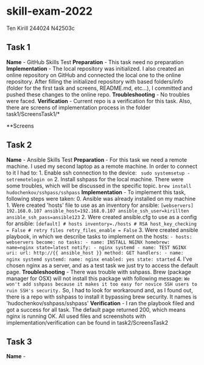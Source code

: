 # skill-exam-2022
Ten Kirill 244024 N42503c

## Task 1
**Name** - GitHub Skills Test
**Preparation** - This task need no preparation
**Implementation** - The local repository was initialized. I also created an online repository on GitHub and connected the local one to the online repository. After filling the initialized repository with based folders/info (folder for the first task and screens, README.md, etc...), I committed and pushed these changes to the online repo.
**Troubleshooting** - No troubles were faced.
**Verification** - Current repo is a verification for this task. Also, there are screens of implementation process in the folder task1/ScreensTask1/*

**Screens

## Task 2
**Name** - Ansible Skills Test
**Preparation** - For this task we need a remote machine. I used my second laptop as a remote machine. In order to connect to it I had to:
    1. Enable ssh connection to the device:
        ``` 
        sudo systemsetup -setremotelogin on
        ``` 
    2. Install sshpass for the local machine. There were some troubles, which will be discussed in the specific topic.
        ```
        brew install hudochenkov/sshpass/sshpass
        ```
**Implementation** - To implement this task, following steps were taken:
    0. Ansible was already installed on my machine
    1. Were created 'hosts' file to use as an inventory for ansible:
        ```
        [webservers]
        192.168.0.107 ansible_host=192.168.0.107 ansible_ssh_user=kirillten ansible_ssh_pass=ansible123
        ```
    2. Were created ansible.cfg to use as a config for ansible:
        ```
        [default]
        # hosts
        inventory=./hosts
        # RSA
        host_key_checking = False
        # retry files
        retry_files_enable = False
        ```
    3. Were created ansible playbook, in which we describe tasks to implement on the hosts:
        ```
        - hosts: webservers
          become: no
          tasks:
            - name: INSTALL NGINX
              homebrew: name=nginx state=latest
              notify:
                - nginx systemd
            - name: TEST NGINX
              uri:
              url: http://{{ ansible_host }}
              method: GET
          handlers:
            - name: nginx systemd
              systemd:
              name: nginx
              enabled: yes
              state: started
        ```
    4. I've chosen nginx as a server, and as a test task we just try to access the default page.
**Troubleshooting** - There was trouble with sshpass. Brew (package manager for OSX) will not install this package with following message:
    ```
    We won't add sshpass because it makes it too easy for novice SSH users to ruin SSH's security.
    ```
    So, I had to look for workaround and, as I found out, there is a repo with sshpass to install it bypassing brew security. It names is 'hudochenkov/sshpass/sshpass'
**Verification** - I ran the playbook filed and got a success for all task. The default page returned 200, which means nginx is running OK.
All used files and screenshots with implementation/verification can be found in task2/ScreensTask2

## Task 3
**Name** - 
